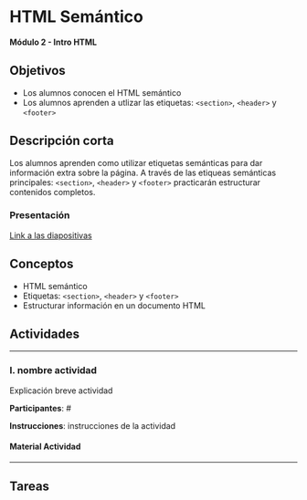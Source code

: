 # HTML Semántico

**Módulo 2 - Intro HTML**

## Objetivos

- Los alumnos conocen el HTML semántico
- Los alumnos aprenden a utlizar las etiquetas: `<section>`, `<header>` y `<footer>`

## Descripción corta

Los alumnos aprenden como utilizar etiquetas semánticas para dar información extra sobre la página.
A través de las etiqueas semánticas principales: `<section>`, `<header>` y `<footer>` practicarán
estructurar contenidos completos.

### Presentación

[Link a las diapositivas]()

## Conceptos

- HTML semántico
- Etiquetas: `<section>`, `<header>` y `<footer>`
- Estructurar información en un documento HTML

## Actividades

---

### I. nombre actividad

Explicación breve actividad

**Participantes**: #

**Instrucciones**: instrucciones de la actividad

#### Material Actividad

---

## Tareas
